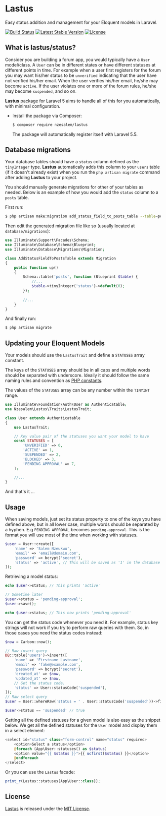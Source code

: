 # Lastus

Easy status addition and management for your Eloquent models in Laravel.

<p>
<a href="https://travis-ci.org/nzesalem/lastus"><img src="https://travis-ci.org/nzesalem/lastus.svg" alt="Build Status"></a>
<a href="https://packagist.org/packages/nzesalem/lastus"><img src="https://poser.pugx.org/nzesalem/lastus/v/stable.svg" alt="Latest Stable Version"></a>
<a href="https://packagist.org/packages/nzesalem/lastus"><img src="https://poser.pugx.org/nzesalem/lastus/license.svg" alt="License"></a>
</p>

## What is lastus/status?

Consider you are building a forum app, you would typically have a `User` model/class. A `User` can be in different states or have different statuses at different points in time. For example when a user first registers for the forum you may want his/her status to be `unverified` indicating that the user have not verified his/her email. When the user verifies his/her email, he/she may become `active`. If the user violates one or more of the forum rules, he/she may become `suspended`, and so on.

**Lastus** package for Laravel 5 aims to handle all of this for you automatically, with minimal configuration.

* Install the package via Composer:

    ```sh
    $ composer require nzesalem/lastus
    ```

    The package will automatically register itself with Laravel 5.5.

## Database migrations

Your database tables should have a `status` column defined as the `tinyInteger` type. **Lastus** automatically adds this column to your `users` table (if it doesn't already exist) when you run the `php artisan migrate` command after adding **Lastus** to your project.

You should manually generate migrations for other of your tables as needed. Below is an example of how you would add the `status` column to a `posts` table.

First run:

```sh
$ php artisan make:migration add_status_field_to_posts_table --table=posts
```
Then edit the generated migration file like so (usually located at `database/migrations`):

```php
use Illuminate\Support\Facades\Schema;
use Illuminate\Database\Schema\Blueprint;
use Illuminate\Database\Migrations\Migration;

class AddStatusFieldToPostsTable extends Migration
{
    public function up()
    {
        Schema::table('posts', function (Blueprint $table) {
            //...
            $table->tinyInteger('status')->default(0);
        });
        
        //...
    }
}
```
And finally run:
```sh
$ php artisan migrate
```

## Updating your Eloquent Models

Your models should use the `LastusTrait` and define a `STATUSES` array constant.

The keys of the `STATUSES` array should be in all caps and multiple words should be separated with underscore. Ideally it should follow the same naming rules and convention as [PHP constants](http://php.net/manual/en/language.constants.php).

The values of the `STATUSES` array can be any number within the `TINYINT` range.

```php
use Illuminate\Foundation\Auth\User as Authenticatable;
use Nzesalem\Lastus\Traits\LastusTrait;

class User extends Authenticatable
{
    use LastusTrait;

    // Key value pair of the statuses you want your model to have
    const STATUSES = [
        'UNVERIFIED' => 0,
        'ACTIVE' => 1,
        'SUSPENDED' => 2,
        'BLOCKED' => 3,
        'PENDING_APPROVAL' => 7,
    ];

    //...
}

```

And that's it ...

## Usage

When saving models, just set its status property to one of the keys you have defined above, but in all lower case, multiple words should be separated by a hyphen. E.g `PENDING_APPROVAL` becomes `pending-approval`. This is the format you will use most of the time when working with statuses.

```php
$user = User::create([
    'name' => 'Salem Nzeukwu',
    'email' => 'email@domain.com',
    'password' => bcrypt('secret'),
    'status' => 'active', // This will be saved as '1' in the database
]);
```

Retrieving a model status:

```php
echo $user->status; // This prints 'active'

// Sometime later
$user->status = 'pending-approval';
$user->save();

echo $user->status; // This now prints 'pending-approval'
```

You can get the status code whenever you need it. For example, status key strings will not work if you try to perform raw queries with them. So, in those cases you need the status codes instead:

```php
$now = Carbon::now();

// Raw insert query
DB::table('users')->insert([
    'name' => 'Firstname Lastname',
    'email' => 'fake@example.com',
    'password' => bcrypt('secret'),
    'created_at' => $now,
    'updated_at' => $now,
    // Get the status code.
    'status' => User::statusCode('suspended'),
]);
// Raw select query
$user = User::whereRaw('status = ' . User::statusCode('suspended'))->first();

$user->status == 'suspended' // true
```

Getting all the defined statuses for a given model is also easy as the snippet below. We get all the defined statuses for the `User` model and display them in a select element:

```php
<select id="status" class="form-control" name="status" required>
    <option>Select a status</option>
    @foreach (App\User::statuses() as $status)
    <option value="{{ $status }}">{{ ucfirst($status) }}</option>
    @endforeach
</select>
```

Or you can use the `Lastus` facade:

```php
print_r(Lastus::statuses(App\User::class));
```

## License

[Lastus](https://github.com/nzesalem/lastus) is released under the [MIT License](LICENSE).
